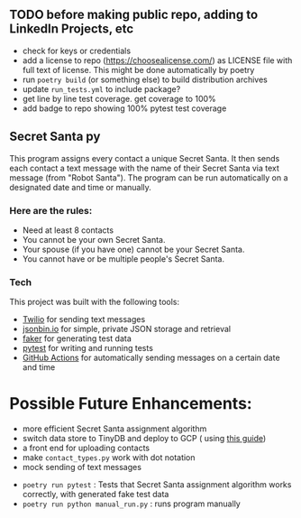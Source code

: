 ## TODO before making public repo, adding to LinkedIn Projects, etc
* check for keys or credentials
* add a license to repo (https://choosealicense.com/) as LICENSE file with full 
  text 
  of license. This might be done automatically by poetry
* run `poetry build` (or something else) to build distribution archives
* update `run_tests.yml` to include package?
* get line by line test coverage. get coverage to 100%
* add badge to repo showing 100% pytest test coverage

## Secret Santa py

This program assigns every contact a unique Secret Santa.
It then sends each contact a text message with the name of 
their Secret Santa via text message (from "Robot Santa"). The program can be 
run automatically on a designated date and time or manually.

### Here are the rules:

* Need at least 8 contacts
* You cannot be your own Secret Santa.
* Your spouse (if you have one) cannot be your Secret Santa.
* You cannot have or be multiple people's Secret Santa.

### Tech

This project was built with the following tools:

* [Twilio](https://www.twilio.com/) for sending text messages
* [jsonbin.io](https://jsonbin.io) for simple, private JSON storage and
  retrieval
* [faker](https://faker.readthedocs.io/en/master/) for generating test data
* [pytest](https://docs.pytest.org/) for writing and running tests
* [GitHub Actions](https://docs.github.com/en/actions) for automatically sending
  messages on a certain date and time

# Possible Future Enhancements:

* more efficient Secret Santa assignment algorithm
* switch data store to TinyDB and deploy to GCP (
  using [this guide](https://www.pingcap.com/blog/how-to-deploy-tidb-on-google-cloud-platform-part-1/))
* a front end for uploading contacts
* make `contact_types.py` work with dot notation
* mock sending of text messages


- `poetry run pytest` : Tests that Secret Santa assignment algorithm works 
  correctly, with generated fake test data
- `poetry run python manual_run.py` : runs program manually


